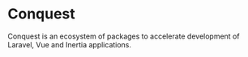 # Conquest

Conquest is an ecosystem of packages to accelerate development of Laravel, Vue and Inertia applications.